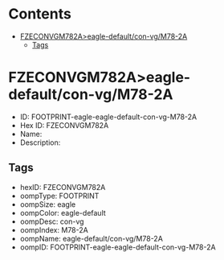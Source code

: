 



Contents
========

* [FZECONVGM782A>eagle-default/con-vg/M78-2A](#fzeconvgm782aeagle-defaultcon-vgm78-2a)
	* [Tags](#tags)

# FZECONVGM782A>eagle-default/con-vg/M78-2A

- ID: FOOTPRINT-eagle-eagle-default-con-vg-M78-2A
- Hex ID: FZECONVGM782A
- Name: 
- Description: 

## Tags

- hexID: FZECONVGM782A
- oompType: FOOTPRINT
- oompSize: eagle
- oompColor: eagle-default
- oompDesc: con-vg
- oompIndex: M78-2A
- oompName: eagle-default/con-vg/M78-2A
- oompID: FOOTPRINT-eagle-eagle-default-con-vg-M78-2A
